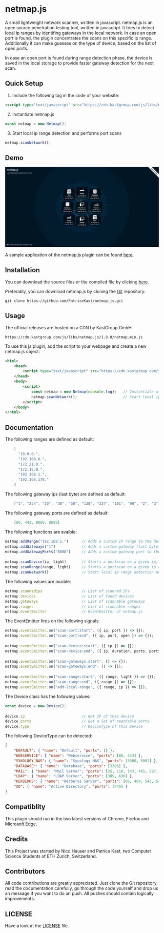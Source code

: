 # netmap.js

A small lightweight network scanner, written in javascript.
netmap.js is an open source penetration testing tool, written in javascript. It tries to detect local ip ranges by identifing gateways in the local network. In case an open port is found, the plugin concentrates the scans on this specific ip range. Additionally it can make guesses on the type of device, based on the list of open ports.

In case an open port is found during range detection phase, the device is saved in the local storage to provide faster gateway detection for the next scan.

Quick Setup
----

1) Include the following tag in the code of your website:
``` html
<script type="text/javascript" src="https://cdn.kastgroup.com/js/libs/netmap.js/1.0.0/netmap.min.js"></script>
```

2) Instantiate netmap.js
```javascript
const netmap = new Netmap();
```

3) Start local ip range detection and performs port scans
```javascript
netmap.scanNetwork();
```

Demo
----

![Screenshot](demo/demo.png)

A sample application of the netmap.js plugin can be found [here](demo/).

Installation
----

You can download the source files or the compiled file by clicking [here](https://github.com/PatriceKast/netmap.js/tarball/master).

Preferably, you can download netmap.js by cloning the [Git](https://github.com/PatriceKast/netmap.js) repository:

    git clone https://github.com/PatriceKast/netmap.js.git

Usage
----

The official releases are hosted on a CDN by KastGroup GmbH.

    https://cdn.kastgroup.com/js/libs/netmap.js/1.0.0/netmap.min.js

To use this js plugin, add the script to your webpage and create a new netmap.js object:

```html
<html>
    <head>
        <script type="text/javascript" src="https://cdn.kastgroup.com/js/libs/netmap.js/1.0.0/netmap.min.js"></script>
    </head>
    <body>
        <script>
            const netmap = new Netmap(console.log);   // Instantiate a new Netmap object
            netmap.scanNetwork();                     // Start local ip range detection and performs port scans
        </script>
    </body>
</html>
```

Documentation
----

The following ranges are defined as default:

```javascript
    [
      "10.0.0.",
      "192.168.0.",
      "172.21.0.",
      "172.16.0.",
      "192.168.1.",
      "192.168.178."
    ]
```

The following gateway ips (last byte) are defined as default:

```javascript
    ["1", "254", "20", "30", "50", "138", "227", "101", "90", "2", "3"]
```

The following gateway ports are defined as default:

```javascript
    [80, 443, 8080, 8008]
```

The following functions are avaible:

```javascript
netmap.addRange("192.168.1.")      // Adds a custom IP range to the detection queue
netmap.addGateways("1")            // Adds a custom gateway (last byte) to the detection queue
netmap.addGatewayPorts("8008")     // Adds a custom gateway port to the detection queue

netmap.scanDevice(ip, light)       // Starts a portscan on a given ip, if light=true only some highly common used ports are tested
netmap.scanRange(range, light)     // Starts a portscan on a given ip range, if light=true only some highly common used ports are tested
netmap.scanNetwork()               // Start local ip range detection and performs port scans on founded rages
```

The following values are avaible:
    
```javascript
netmap.scannedIps                  // List of scanned IPs
netmap.devices                     // List of found devices
netmap.gateways                    // List of scannable gateways
netmap.ranges                      // List of scannable ranges
netmap.eventEmitter                // EventEmitter of netmap.js
```

The EventEmitter fires on the following signals:

```javascript
netmap.eventEmitter.on("scan-port:start", ({ ip, port }) => {});
netmap.eventEmitter.on("scan-port:end", ({ ip, port, open }) => {});

netmap.eventEmitter.on("scan-device:start", ({ ip }) => {});
netmap.eventEmitter.on("scan-device:end", ({ ip, duration, ports, portsPerSecond }) => {});

netmap.eventEmitter.on("scan-gateways:start", () => {});
netmap.eventEmitter.on("scan-gateways:end", () => {});

netmap.eventEmitter.on("scan-range:start", ({ range, light }) => {});
netmap.eventEmitter.on("scan-range:end", ({ range }) => {});
netmap.eventEmitter.on("add-local-range", ({ range, ip }) => {});
```

The Device class has the following values:

```javascript
const device = new Device();

device.ip                          // Get IP of this device
device.ports                       // Get a Set of reachable ports
device.type                        // DeviceType of this Device
```

The following DeviceType can be detected:

```json
{
    "DEFAULT": { "name": "Default", "ports": [] },
    "WEBSERVICE": { "name": "Webservice", "ports": [80, 443] },
    "SYNOLOGY_NAS": { "name": "Synology NAS", "ports": [5000, 5001] },
    "DATABASE": { "name": "Database", "ports": [3306] },
    "MAIL": { "name": "Mail Server", "ports": [25, 110, 143, 465, 587, 993, 995] },
    "LDAP": { "name": "LDAP Server", "ports": [389, 636] },
    "KERBEROS": { "name": "Kerberos Server", "ports": [88, 464, 543, 544, 749, 750, 751, 752, 753, 754, 760, 1109, 2053, 2105] },
    "AD": { "name": "Active Directory", "ports": [445] }
}
```

Compatiblity
----

This plugin should run in the two latest versions of Chrome, Firefox and Microsoft Edge.


Credits
----
This Project was started by Nico Hauser and Patrice Kast, two Computer Science Students of ETH Zurich, Switzerland.


Contributors
----

All code contributions are greatly appreciated. Just clone the Git repository, read the documentation carefully, go through the code yourself and drop us an message if you want to do an push. All pushes should contain logically improvements.


LICENSE
----

Have a look at the [LICENSE](LICENSE) file.
